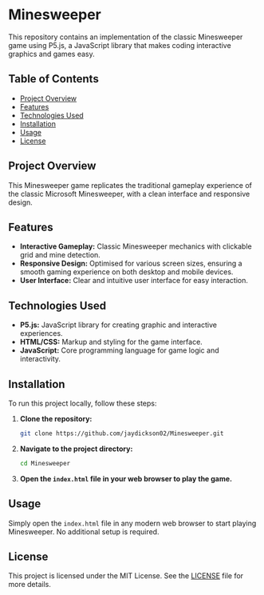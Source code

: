 # Minesweeper

This repository contains an implementation of the classic Minesweeper game using P5.js, a JavaScript library that makes coding interactive graphics and games easy.

## Table of Contents

- [Project Overview](#project-overview)
- [Features](#features)
- [Technologies Used](#technologies-used)
- [Installation](#installation)
- [Usage](#usage)
- [License](#license)

## Project Overview

This Minesweeper game replicates the traditional gameplay experience of the classic Microsoft Minesweeper, with a clean interface and responsive design.

## Features

- **Interactive Gameplay:** Classic Minesweeper mechanics with clickable grid and mine detection.
- **Responsive Design:** Optimised for various screen sizes, ensuring a smooth gaming experience on both desktop and mobile devices.
- **User Interface:** Clear and intuitive user interface for easy interaction.

## Technologies Used

- **P5.js:** JavaScript library for creating graphic and interactive experiences.
- **HTML/CSS:** Markup and styling for the game interface.
- **JavaScript:** Core programming language for game logic and interactivity.

## Installation

To run this project locally, follow these steps:

1. **Clone the repository:**
   ```bash
   git clone https://github.com/jaydickson02/Minesweeper.git
   ```

2. **Navigate to the project directory:**
   ```bash
   cd Minesweeper
   ```

3. **Open the `index.html` file in your web browser to play the game.**

## Usage

Simply open the `index.html` file in any modern web browser to start playing Minesweeper. No additional setup is required.

## License

This project is licensed under the MIT License. See the [LICENSE](LICENSE) file for more details.
